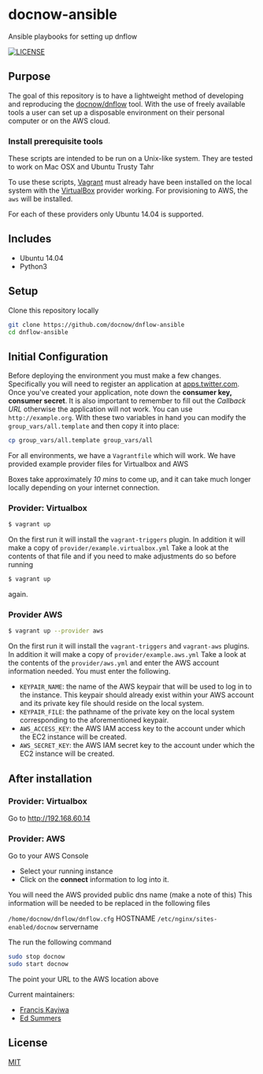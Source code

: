 # docnow-ansible
Ansible playbooks for setting up dnflow

[![LICENSE](https://img.shields.io/badge/license-MIT-blue.svg?style=flat-square)](./LICENSE)

## Purpose

The goal of this repository is to have a lightweight method of developing and reproducing the [docnow/dnflow](https://github.com/docnow/dnflow) tool. With the use of freely available tools a user can set up a disposable environment on their personal computer or on the AWS cloud.

### Install prerequisite tools 

These scripts are intended to be run on a Unix-like system. They are tested to work on Mac OSX and Ubuntu Trusty Tahr

To use these scripts, [Vagrant](https://vagrantup.com) must already have been installed on the local system with the [VirtualBox](https://virtualbox.org) provider working. For provisioning to AWS, the `aws` will be installed. 

For each of these providers only Ubuntu 14.04 is supported. 

## Includes

- Ubuntu 14.04
- Python3

## Setup

Clone this repository locally

```bash
git clone https://github.com/docnow/dnflow-ansible
cd dnflow-ansible
```


## Initial Configuration

Before deploying the environment you must make a few changes. Specifically you will need to register an application at [apps.twitter.com](https://apps.twitter.com). Once you've created your application, note down the **consumer key, consumer secret**. It is also important to remember to fill out the _Callback URL_ otherwise the application will not work. You can use `http://example.org`.  With these two variables in hand you can modify the `group_vars/all.template` and then copy it into place:

```bash
cp group_vars/all.template group_vars/all
```

For all environments, we have a `Vagrantfile` which will work. We have provided example provider files for Virtualbox and AWS


Boxes take approximately _10 mins_ to come up, and it can take much longer locally depending on your internet connection.

### Provider: Virtualbox

```bash
$ vagrant up
```

On the first run it will install the `vagrant-triggers` plugin. In addition it will make a copy of `provider/example.virtualbox.yml` Take a look at the contents of that file and if you need to make adjustments do so before running


```bash
$ vagrant up
```

again.

### Provider AWS


```bash
$ vagrant up --provider aws
```
On the first run it will install the `vagrant-triggers` and `vagrant-aws` plugins. In addition it will make a copy of `provider/example.aws.yml` Take a look at the contents of the `provider/aws.yml` and enter the AWS account information needed. You must enter the following.

* `KEYPAIR_NAME`: the name of the AWS keypair that will be used to log in to the instance. This keypair should already exist within your AWS account and its private key file should reside on the local system.
* `KEYPAIR_FILE`: the pathname of the private key on the local system corresponding to the aforementioned keypair.
* `AWS_ACCESS_KEY`: the AWS IAM access key to the account under which the EC2 instance will be created.
* `AWS_SECRET_KEY`: the AWS IAM secret key to the account under which the EC2 instance will be created.


## After installation

### Provider: Virtualbox

Go to http://192.168.60.14

### Provider: AWS

Go to your AWS Console

* Select your running instance
* Click on the **connect** information to log into it.

You will need the AWS provided public dns name (make a note of this) This information will be needed to be replaced in the following files

`/home/docnow/dnflow/dnflow.cfg` HOSTNAME 
`/etc/nginx/sites-enabled/docnow` servername

The run the following command

```bash
sudo stop docnow
sudo start docnow
```

The point your URL to the AWS location above

Current maintainers:

* [Francis Kayiwa](https://github.com/kayiwa)
* [Ed Summers](https://github.com/edsu)

## License

[MIT](https://opensource.org/licenses/MIT)
